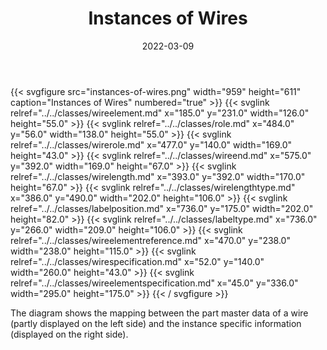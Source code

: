 ﻿---
title: Instances of Wires
toc: false
type: specs
layout: diagram
date: "2022-03-09"
draft: false
specification: VEC
version: 2.0.0
documentType: "Recommendation"
elementType: Diagram
classes:
  - WireElement
  - Role
  - WireRole
  - WireEnd
  - WireLength
  - WireLengthType
  - LabelPosition
  - LabelType
  - WireElementReference
  - WireSpecification
  - WireElementSpecification
menu:
  VEC-2.0.0:    
    parent: instances-of-components
    identifier: instances-of-components/instances-of-wires
    weight: 1007002 

# Prev/next pager order (if `docs_section_pager` enabled in `params.toml`)
weight: 1007002
---
{{< svgfigure src="instances-of-wires.png" width="959" height="611" caption="Instances of Wires" numbered="true" >}}
  {{< svglink relref="../../classes/wireelement.md" x="185.0" y="231.0" width="126.0" height="55.0" >}}
  {{< svglink relref="../../classes/role.md" x="484.0" y="56.0" width="138.0" height="55.0" >}}
  {{< svglink relref="../../classes/wirerole.md" x="477.0" y="140.0" width="169.0" height="43.0" >}}
  {{< svglink relref="../../classes/wireend.md" x="575.0" y="392.0" width="169.0" height="67.0" >}}
  {{< svglink relref="../../classes/wirelength.md" x="393.0" y="392.0" width="170.0" height="67.0" >}}
  {{< svglink relref="../../classes/wirelengthtype.md" x="386.0" y="490.0" width="202.0" height="106.0" >}}
  {{< svglink relref="../../classes/labelposition.md" x="736.0" y="175.0" width="202.0" height="82.0" >}}
  {{< svglink relref="../../classes/labeltype.md" x="736.0" y="266.0" width="209.0" height="106.0" >}}
  {{< svglink relref="../../classes/wireelementreference.md" x="470.0" y="238.0" width="238.0" height="115.0" >}}
  {{< svglink relref="../../classes/wirespecification.md" x="52.0" y="140.0" width="260.0" height="43.0" >}}
  {{< svglink relref="../../classes/wireelementspecification.md" x="45.0" y="336.0" width="295.0" height="175.0" >}}
{{< / svgfigure >}}
<p> The diagram shows the mapping between the part master data of a wire (partly displayed on the left side)&#160;and the instance specific information (displayed on the right side).      </p>